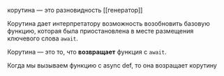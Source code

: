 корутина — это разновидность [[генератор]]

Корутина дает интерпретатору возможность возобновить базовую функцию, которая была приостановлена в месте размещения ключевого слова `await`.

Корутина — это то, что **возвращает** функция с `await`.

Когда мы вызываем функцию с async def, то она возращает корутину 